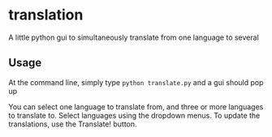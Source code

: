 # translation

A little python gui to simultaneously translate from one language to several

## Usage

At the command line, simply type `python translate.py` and a gui should pop up

You can select one language to translate from, and three or more languages to translate to. Select languages using the dropdown menus. To update the translations, use the Translate! button.
